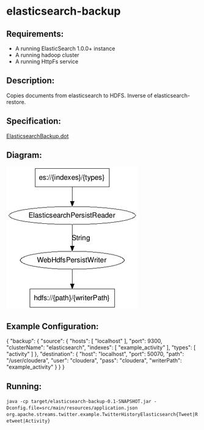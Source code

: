 elasticsearch-backup
==============================

Requirements:
-------------
 - A running ElasticSearch 1.0.0+ instance
 - A running hadoop cluster
 - A running HttpFs service

Description:
------------
Copies documents from elasticsearch to HDFS.  Inverse of elasticsearch-restore.

Specification:
-----------------

[ElasticsearchBackup.dot](src/main/resources/ElasticsearchBackup.dot "ElasticsearchBackup.dot" )

Diagram:
-----------------

![ElasticsearchBackup.png](./ElasticsearchBackup.png?raw=true)

Example Configuration:
----------------------

{
    "backup": {
        "source": {
            "hosts": [
                "localhost"
            ],
            "port": 9300,
            "clusterName": "elasticsearch",
            "indexes": [
                "example_activity"
            ],
            "types": [
                "activity"
            ]
        },
        "destination": {
            "host": "localhost",
            "port": 50070,
            "path": "/user/cloudera",
            "user": "cloudera",
            "pass": "cloudera",
            "writerPath": "example_activity"
        }
    }
}

Running:
--------

`java -cp target/elasticsearch-backup-0.1-SNAPSHOT.jar -Dconfig.file=src/main/resources/application.json org.apache.streams.twitter.example.TwitterHistoryElasticsearch{Tweet|Retweet|Activity}`

